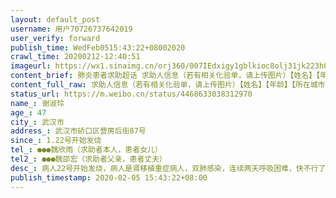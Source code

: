 ```yaml
---
layout: default_post
username: 用户70726737642019
user_verify: forward
publish_time: WedFeb0515:43:22+08002020
crawl_time: 20200212-12:40:51
imageurl: https://wx1.sinaimg.cn/orj360/007IEdxigy1gblkioc8olj31jk223h08.jpg,https://wx1.sinaimg.cn/orj360/007IEdxigy1gblkipkg4vj31jk223e81.jpg
content_brief: 肺炎患者求助超话 求助人信息（若有相关化验单，请上传图片）【姓名】【年龄】【所在城市】【所在小区、社区】【患病时间】【联系方式】【其他紧急联系人】【病情描述】肺炎患者求助超话 求助人信息（若有相关化验单，请上传图片）【姓名】谢淑玲  【年龄】47【所在城市】武汉市【 ...全文
content_full_raw: 求助人信息（若有相关化验单，请上传图片）【姓名】【年龄】【所在城市】【所在小区、社区】【患病时间】【联系方式】【其他紧急联系人】【病情描述】求助人信息（若有相关化验单，请上传图片）【姓名】谢淑玲【年龄】47【所在城市】武汉市【所在小区、社区】武汉市硚口区营房后街87号【患病时间】1.22号开始发烧【联系方式】●●●魏欣雨（求助者本人，患者女儿）【其他紧急联系人】●●●魏邵宏（求助者父亲，患者丈夫）【病情描述】病人22号开始发烧，病人是肾移植重症病人，双肺感染，连续两天呼吸困难，快不行了，一直在发热咳嗽。已确诊，但一直等不到床位。患者是朋友的母亲，已确认情况属实，恳请大家帮帮忙！
status_url: https://m.weibo.cn/status/4468633038312970
name_: 谢淑玲
age_: 47
city_: 武汉市
address_: 武汉市硚口区营房后街87号
since_: 1.22号开始发烧
tel_: ●●●魏欣雨（求助者本人，患者女儿）
tel2_: ●●●魏邵宏（求助者父亲，患者丈夫）
desc_: 病人22号开始发烧，病人是肾移植重症病人，双肺感染，连续两天呼吸困难，快不行了，一直在发热咳嗽。已确诊，但一直等不到床位。患者是朋友的母亲，已确认情况属实，恳请大家帮帮忙！
publish_timestamp: 2020-02-05 15:43:22+08:00
---
```

